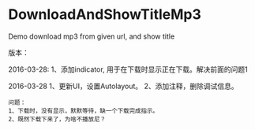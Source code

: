 # DownloadAndShowTitleMp3
Demo download mp3 from given url, and show title




版本：

2016-03-28:
	1、添加indicator, 用于在下载时显示正在下载。解决前面的问题1

2016-03-28
	1、更新UI，设置Autolayout。
	2、添加注释，删除调试信息。

	问题：
	1、下载时，没有显示，默默等待，缺一个下载完成指示。
	2、既然下载下来了，为啥不播放尼？